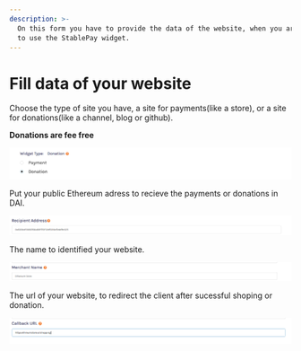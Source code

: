 ```yaml
---
description: >-
  On this form you have to provide the data of the website, when you are going
  to use the StablePay widget.
---
```


# Fill data of your website

Choose the type of site you have, a site for payments\(like a store\), or a site for donations\(like a channel, blog or github\).

**Donations are fee free**   

![](../.gitbook/assets/image%20%286%29.png)

Put your public Ethereum adress to recieve the payments or donations in DAI.

![](../.gitbook/assets/image%20%287%29.png)

The name to identified your website.

![](../.gitbook/assets/image%20%282%29.png)

The url of your website, to redirect the client after sucessful shoping or donation.

![](../.gitbook/assets/image%20%285%29.png)

